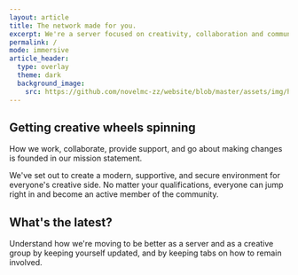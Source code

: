 ```yaml
---
layout: article
title: The network made for you.
excerpt: We're a server focused on creativity, collaboration and community.
permalink: /
mode: immersive
article_header:
  type: overlay
  theme: dark
  background_image:
    src: https://github.com/novelmc-zz/website/blob/master/assets/img/hero/4R2kvopvIy.png?raw=true
---
```


## Getting creative wheels spinning
How we work, collaborate, provide support, and go about making changes is founded in our mission statement.

We've set out to create a modern, supportive, and secure environment for everyone's creative side. No matter your qualifications, everyone can jump right in and become an active member of the community.

## What's the latest?
Understand how we're moving to be better as a server and as a creative group by keeping yourself updated, and by keeping tabs on how to remain involved.
